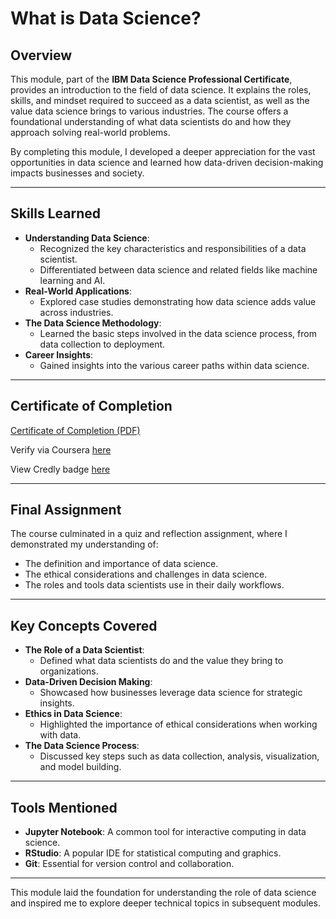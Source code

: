# What is Data Science?

## Overview
This module, part of the **IBM Data Science Professional Certificate**, provides an introduction to the field of data science. It explains the roles, skills, and mindset required to succeed as a data scientist, as well as the value data science brings to various industries. The course offers a foundational understanding of what data scientists do and how they approach solving real-world problems.

By completing this module, I developed a deeper appreciation for the vast opportunities in data science and learned how data-driven decision-making impacts businesses and society.

---

## Skills Learned
- **Understanding Data Science**:
  - Recognized the key characteristics and responsibilities of a data scientist.
  - Differentiated between data science and related fields like machine learning and AI.
- **Real-World Applications**:
  - Explored case studies demonstrating how data science adds value across industries.
- **The Data Science Methodology**:
  - Learned the basic steps involved in the data science process, from data collection to deployment.
- **Career Insights**:
  - Gained insights into the various career paths within data science.

---

## Certificate of Completion
[Certificate of Completion (PDF)](certificate.pdf)

Verify via Coursera [here](https://www.coursera.org/account/accomplishments/verify/Y62KIBG5LA9F)

View Credly badge [here](https://www.credly.com/badges/6992e7a7-16ed-49eb-b329-bcd6440c8b9a/public_url)

---

## Final Assignment
The course culminated in a quiz and reflection assignment, where I demonstrated my understanding of:
- The definition and importance of data science.
- The ethical considerations and challenges in data science.
- The roles and tools data scientists use in their daily workflows.

---

## Key Concepts Covered
- **The Role of a Data Scientist**:
  - Defined what data scientists do and the value they bring to organizations.
- **Data-Driven Decision Making**:
  - Showcased how businesses leverage data science for strategic insights.
- **Ethics in Data Science**:
  - Highlighted the importance of ethical considerations when working with data.
- **The Data Science Process**:
  - Discussed key steps such as data collection, analysis, visualization, and model building.

---

## Tools Mentioned
- **Jupyter Notebook**: A common tool for interactive computing in data science.
- **RStudio**: A popular IDE for statistical computing and graphics.
- **Git**: Essential for version control and collaboration.

---

This module laid the foundation for understanding the role of data science and inspired me to explore deeper technical topics in subsequent modules.

